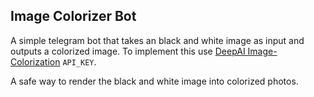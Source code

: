 ## Image Colorizer Bot

A simple telegram bot that takes an black and white image as input and outputs a colorized image. To implement this use [DeepAI Image-Colorization](https://deepai.org/api-docs/#deep-mask) `API_KEY`.


A safe way to render the black and white image into colorized photos.
